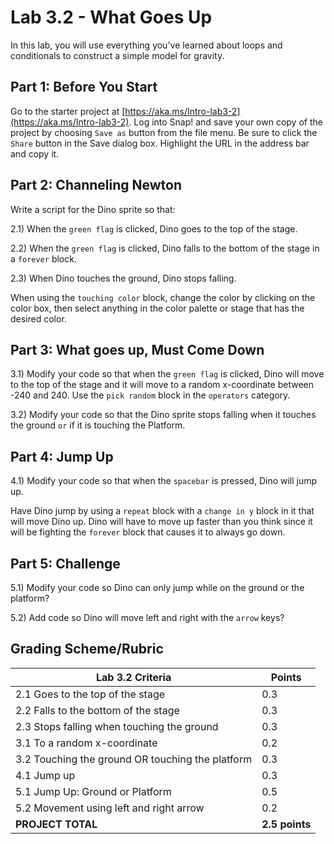 # Lab 3.2 - What Goes Up

In this lab, you will use everything you've learned about loops and conditionals to construct a simple model for gravity.

## Part 1: Before You Start

Go to the starter project at [https://aka.ms/Intro-lab3-2](https://aka.ms/Intro-lab3-2). Log into Snap! and save your own copy of the project by choosing `Save as` button from the file menu. Be sure to click the `Share` button in the Save dialog box. Highlight the URL in the address bar and copy it.

## Part 2: Channeling Newton

Write a script for the Dino sprite so that:

2.1) When the `green flag` is clicked, Dino goes to the top of the stage.

2.2) When the `green flag` is clicked, Dino falls to the bottom of the stage in a `forever` block.

2.3) When Dino touches the ground, Dino stops falling.

When using the `touching color` block, change the color by clicking on the color box, then select anything in the color palette or stage that has the desired color.

## Part 3: What goes up, Must Come Down

3.1) Modify your code so that when the `green flag` is clicked, Dino will move to the top of the stage and it will move to a random x-coordinate between -240 and 240.  Use the `pick random` block in the `operators` category.

3.2) Modify your code so that the Dino sprite stops falling when it touches the ground `or` if it is touching the Platform.  

## Part 4: Jump Up

4.1) Modify your code so that when the `spacebar` is pressed, Dino will jump up.  

Have Dino jump by using a `repeat` block with a `change in y` block in it that will move Dino up.  Dino will have to move up faster than you think since it will be fighting the `forever` block that causes it to always go down.

## Part 5: Challenge

5.1) Modify your code so Dino can only jump while on the ground or the platform?

5.2) Add code so Dino will move left and right with the `arrow` keys?

## Grading Scheme/Rubric

| **Lab 3.2 Criteria** |   Points |
| --- | --- |
| 2.1 Goes to the top of the stage | 0.3 |
| 2.2 Falls to the bottom of the stage | 0.3     |
| 2.3 Stops falling when touching the ground | 0.3 |
| 3.1 To a random x-coordinate | 0.2 |
| 3.2 Touching the ground OR touching the platform  | 0.3  |
| 4.1 Jump up | 0.3 |
| 5.1 Jump Up: Ground or Platform | 0.5 |
| 5.2 Movement using left and right arrow  | 0.2  |
| **PROJECT TOTAL** | **2.5 points** |
